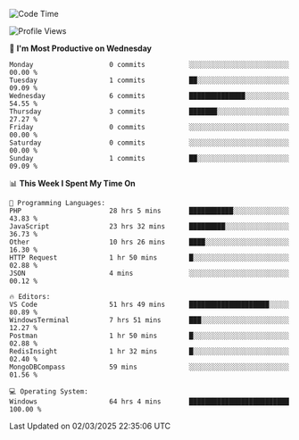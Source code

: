 <!--START_SECTION:waka-->
![Code Time](http://img.shields.io/badge/Code%20Time-4%2C250%20hrs%2016%20mins-blue)

![Profile Views](http://img.shields.io/badge/Profile%20Views-0-blue)

📅 **I'm Most Productive on Wednesday** 

```text
Monday                   0 commits           ░░░░░░░░░░░░░░░░░░░░░░░░░   00.00 % 
Tuesday                  1 commits           ██░░░░░░░░░░░░░░░░░░░░░░░   09.09 % 
Wednesday                6 commits           ██████████████░░░░░░░░░░░   54.55 % 
Thursday                 3 commits           ███████░░░░░░░░░░░░░░░░░░   27.27 % 
Friday                   0 commits           ░░░░░░░░░░░░░░░░░░░░░░░░░   00.00 % 
Saturday                 0 commits           ░░░░░░░░░░░░░░░░░░░░░░░░░   00.00 % 
Sunday                   1 commits           ██░░░░░░░░░░░░░░░░░░░░░░░   09.09 % 
```


📊 **This Week I Spent My Time On** 

```text
💬 Programming Languages: 
PHP                      28 hrs 5 mins       ███████████░░░░░░░░░░░░░░   43.83 % 
JavaScript               23 hrs 32 mins      █████████░░░░░░░░░░░░░░░░   36.73 % 
Other                    10 hrs 26 mins      ████░░░░░░░░░░░░░░░░░░░░░   16.30 % 
HTTP Request             1 hr 50 mins        █░░░░░░░░░░░░░░░░░░░░░░░░   02.88 % 
JSON                     4 mins              ░░░░░░░░░░░░░░░░░░░░░░░░░   00.12 % 

🔥 Editors: 
VS Code                  51 hrs 49 mins      ████████████████████░░░░░   80.89 % 
WindowsTerminal          7 hrs 51 mins       ███░░░░░░░░░░░░░░░░░░░░░░   12.27 % 
Postman                  1 hr 50 mins        █░░░░░░░░░░░░░░░░░░░░░░░░   02.88 % 
RedisInsight             1 hr 32 mins        █░░░░░░░░░░░░░░░░░░░░░░░░   02.40 % 
MongoDBCompass           59 mins             ░░░░░░░░░░░░░░░░░░░░░░░░░   01.56 % 

💻 Operating System: 
Windows                  64 hrs 4 mins       █████████████████████████   100.00 % 
```


 Last Updated on 02/03/2025 22:35:06 UTC
<!--END_SECTION:waka-->

